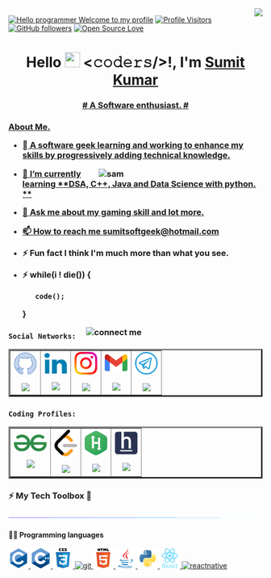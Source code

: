 <img align="right" src="https://mydesktopwalls.com/wp-content/uploads/2020/05/Hacker-Pc-Wallpaper.jpg">


[![Hello programmer Welcome to my profile](https://img.shields.io/badge/Hello,Programmer!-Welcome-orange.svg?style=flat&logo=github)](https://github.com/Softwaregeek-Sam)
[![Profile Visitors](https://visitor-badge.glitch.me/badge?page_id=Softwaregeek-sam.profileviews-badge)](https://github.com/Softwaregeek-Sam)
[![GitHub followers](https://img.shields.io/github/followers/Softwaregeek-Sam?style=social&logo=github)](https://github.com/Softwaregeek-Sam)
[![Open Source Love](https://badges.frapsoft.com/os/v1/open-source.svg?v=103)](https://github.com/Softwaregeek-Sam)


<h1 align="center">Hello  <img src="https://camo.githubusercontent.com/e8e7b06ecf583bc040eb60e44eb5b8e0ecc5421320a92929ce21522dbc34c891/68747470733a2f2f6d656469612e67697068792e636f6d2f6d656469612f6876524a434c467a6361737252346961377a2f67697068792e676966" width="30px" height="30px" style="max-width:100%;"> <𝚌𝚘𝚍𝚎𝚛𝚜/>!,  I'm <a href="https://prepverse.github.io"> Sumit Kumar</h1>
   
<h3 align="center"># A Software enthusiast. #</h3>
<h3 align="left">About Me.

* 	A software geek learning and working to enhance my skills by progressively adding technical knowledge.

   <img align="right" alt="sam" width="325" src="https://images.foxtv.com/static.foxla.com/www.foxla.com/content/uploads/2020/12/764/432/Hacker-Generic.jpg?ve=1&tl=1">


- 🌱 I’m currently learning **DSA, C++, Java and Data Science with python. **

- 💬 Ask me about **my gaming skill and lot more.**

- 📫 How to reach me **sumitsoftgeek@hotmail.com**

- ⚡ Fun fact **I think I'm much more than what you see.**
- ⚡ while(i ! die()) {
       
         code();
    }
  
   <img align="right" alt="connect me" width="350" src="https://media.giphy.com/media/JSYdsDmI3ZRZfbOOjU/giphy.gif"> 
   
   
 ### `Social Networks:`
   
 
 
   <table border="3">
    <td align="center"><a href="https://github.com/Softwaregeek-Sam"> <img align="center" src="https://github.com/AkashSingh3031/AkashSingh3031/blob/main/images/Tech%20Tools/github-2.png" alt="Sumit's GitHub" width="45"/></a> <br><br> <a href="https://github.com/Softwaregeek-Sam"><img src="https://img.shields.io/badge/-GitHub-black?style=flat&amp;labelColor=white&amp;logo=github&amp;logoColor=black"></a></td>

  <td align="center"><a href="https://www.linkedin.com/in/sumit-kumar-software-geek-a6b5b1246/"><img align="center" src="https://github.com/AkashSingh3031/AkashSingh3031/blob/main/images/Social%20Media/linked(color).png" alt="Sumit's linkedin" width="45" /></a> <br><br> <a href="https://www.linkedin.com/in/sumit-kumar-software-geek-a6b5b1246/"><img src="https://img.shields.io/badge/-Linkedin-0e76a8?style=flat&amp;labelColor=white&amp;logo=linkedin&amp;logoColor=0e76a8"></a></td>
     
 <td align="center"><a href="https://www.instagram.com/ig_molife/" target="_blank"><img align="center" src="https://github.com/AkashSingh3031/AkashSingh3031/blob/main/images/Social%20Media/Instagram%20(color).svg" alt="Sumit's Instagram" width="45" /></a> <br><br><a href="https://www.instagram.com/ig_molife/" target="_blank"><img src="https://img.shields.io/badge/-Instagram-E1306C?style=flat&amp;labelColor=FCAF45&amp;logo=instagram&amp;logoColor=FD1D1D"></a></td>
     
     
  <td align="center"><a href="https://mail.google.com/mail/u/0/?fs=&to=sam494568@gmail.com&tf=cm" target="_blank"><img align="bottom" src="https://github.com/AkashSingh3031/AkashSingh3031/blob/main/images/Social%20Media/Gmail_icon_(2020).svg" alt="Gmail"  width="45"/> </a> <br><br> <a href="https://mail.google.com/mail/u/0/?fs=&to=sam494568@gmail.com&tf=cm" target="_blank"><img align="center" src="https://img.shields.io/badge/-Gmail-0F9D58?style=flat&amp;labelColor=4285F4&amp;logo=gmail&amp;logoColor=DB4437"></a></td>
     
  <td align="center"><a href="https://t.me/unknown_ty697" target="_blank"><img align="center" src="https://github.com/AkashSingh3031/AkashSingh3031/blob/main/images/Social%20Media/telegram(color).png" alt="Sumit's Telegram" width="45" /></a> <br><br><a href="https://t.me/unknown_ty697" target="_blank"><img src="https://img.shields.io/badge/-Telegram-1ca0f1?style=flat&amp;labelColor=white&amp;logo=telegram&amp;logoColor=1ca0f1"></a></td>
     </table>
     
   
  ### `Coding Profiles:`
<table border="3">
  <td align="center"><a href="https://auth.geeksforgeeks.org/user/sam494568/" target="_blank"><img align="center" src="https://github.com/AkashSingh3031/AkashSingh3031/blob/main/images/Tech%20Tools/GeeksforGeeks-1.png" alt="GeeksforGeeks" width="65"/></a> <br><br> <a href="https://auth.geeksforgeeks.org/user/sam494568/"><img src="https://img.shields.io/badge/-GeeksforGeeks-308D46?style=flat&amp;labelColor=white&amp;logo=geeksforgeeks&amp;logoColor=308D46"></a></td>
   
  <td align="center"><a href="https://leetcode.com/Sumit_softgeek/" target="_blank"><img align="center" src="https://github.com/AkashSingh3031/AkashSingh3031/blob/main/images/Tech%20Tools/LeetCode.png" alt="LeetCode" width="45"/></a> <br><br><a href="https://leetcode.com/Sumit_softgeek/"><img src="https://img.shields.io/badge/-LeetCode-orange?style=flat&amp;labelColor=black&amp;logo=leetcode&amp;logoColor=orange"></a></td>
   
   <td align="center"><a href="https://www.hackerrank.com/sam494568" target="_blank"><img align="center" src="https://github.com/AkashSingh3031/AkashSingh3031/blob/main/images/Tech%20Tools/HackerRank.png" alt="HackerRank" width="45"/></a><br><br><a href="https://www.hackerrank.com/sam494568"><img src="https://img.shields.io/badge/-HackerRank-308D46?style=flat&amp;labelColor=white&amp;logo=hackerrank&amp;logoColor=308D46"></a></td>
   
   <td align="center"><a href="https://www.hackerearth.com/@sumit3329" target="_blank"><img align="center" src="https://github.com/AkashSingh3031/AkashSingh3031/blob/main/images/Tech%20Tools/HackerEarth.png" alt="HackerEarth" width="45"/></a><br><br><a href="https://www.hackerearth.com/@sumit3329"><img src="https://img.shields.io/badge/-HackerEarth-650458?style=flat&amp;labelColor=white&amp;logo=hackerearth&amp;logoColor=650458"></a>
   </table>
   
 ### :zap: My Tech Toolbox 🧰
   <img src="https://github.com/AkashSingh3031/AkashSingh3031/blob/main/images/Line.gif">

#### 👨‍💻 Programming languages
   
   <p align="left"> <a href="https://www.cprogramming.com/" target="_blank" rel="noreferrer"> <img src="https://raw.githubusercontent.com/devicons/devicon/master/icons/c/c-original.svg" alt="c" width="40" height="40"/> </a> <a href="https://www.w3schools.com/cpp/" target="_blank" rel="noreferrer"> <img src="https://raw.githubusercontent.com/devicons/devicon/master/icons/cplusplus/cplusplus-original.svg" alt="cplusplus" width="40" height="40"/> </a> <a href="https://www.w3schools.com/css/" target="_blank" rel="noreferrer"> <img src="https://raw.githubusercontent.com/devicons/devicon/master/icons/css3/css3-original-wordmark.svg" alt="css3" width="40" height="40"/> </a> <a href="https://git-scm.com/" target="_blank" rel="noreferrer"> <img src="https://www.vectorlogo.zone/logos/git-scm/git-scm-icon.svg" alt="git" width="40" height="40"/> </a> <a href="https://www.w3.org/html/" target="_blank" rel="noreferrer"> <img src="https://raw.githubusercontent.com/devicons/devicon/master/icons/html5/html5-original-wordmark.svg" alt="html5" width="40" height="40"/> </a> <a href="https://www.java.com" target="_blank" rel="noreferrer"> <img src="https://raw.githubusercontent.com/devicons/devicon/master/icons/java/java-original.svg" alt="java" width="40" height="40"/> </a> <a href="https://www.python.org" target="_blank" rel="noreferrer"> <img src="https://raw.githubusercontent.com/devicons/devicon/master/icons/python/python-original.svg" alt="python" width="40" height="40"/> </a> <a href="https://reactjs.org/" target="_blank" rel="noreferrer"> <img src="https://raw.githubusercontent.com/devicons/devicon/master/icons/react/react-original-wordmark.svg" alt="react" width="40" height="40"/> </a> <a href="https://reactnative.dev/" target="_blank" rel="noreferrer"> <img src="https://reactnative.dev/img/header_logo.svg" alt="reactnative" width="40" height="40"/> </a> </p>



  

   
   
     
   
